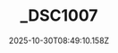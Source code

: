 ---
title: "_DSC1007"
description: ""
image: "/uploads/photos/1761814150144-_DSC1007.webp"
thumbnail: "/uploads/photos/1761814150144-_DSC1007-thumb.webp"
width: 4912
height: 7360
featured: false
date: 2025-10-30T08:49:10.158Z
order: 0
---